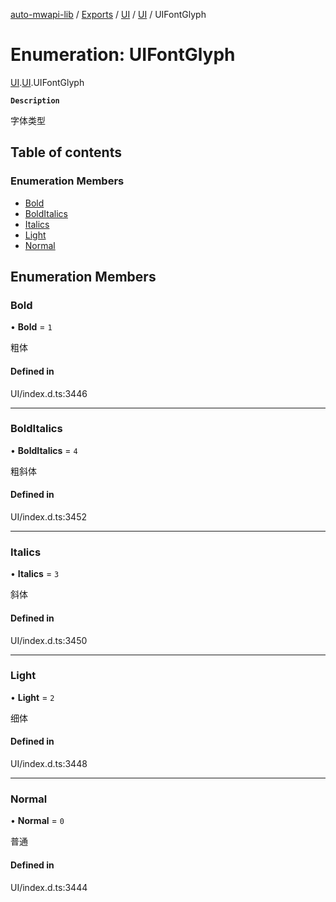[auto-mwapi-lib](../README.md) / [Exports](../modules.md) / [UI](../modules/UI.md) / [UI](../modules/UI.UI.md) / UIFontGlyph

# Enumeration: UIFontGlyph

[UI](../modules/UI.md).[UI](../modules/UI.UI.md).UIFontGlyph

**`Description`**

字体类型

## Table of contents

### Enumeration Members

- [Bold](UI.UI.UIFontGlyph.md#bold)
- [BoldItalics](UI.UI.UIFontGlyph.md#bolditalics)
- [Italics](UI.UI.UIFontGlyph.md#italics)
- [Light](UI.UI.UIFontGlyph.md#light)
- [Normal](UI.UI.UIFontGlyph.md#normal)

## Enumeration Members

### Bold

• **Bold** = ``1``

粗体

#### Defined in

UI/index.d.ts:3446

___

### BoldItalics

• **BoldItalics** = ``4``

粗斜体

#### Defined in

UI/index.d.ts:3452

___

### Italics

• **Italics** = ``3``

斜体

#### Defined in

UI/index.d.ts:3450

___

### Light

• **Light** = ``2``

细体

#### Defined in

UI/index.d.ts:3448

___

### Normal

• **Normal** = ``0``

普通

#### Defined in

UI/index.d.ts:3444
